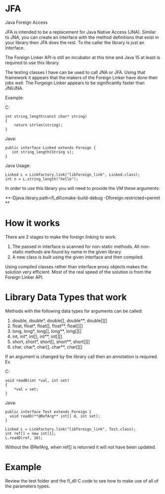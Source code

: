 # JFA
Java Foreign Access

JFA is intended to be a replacement for Java Native Access (JNA). Similar to JNA, you can create an interface with the method definitions that exist in your library then JFA does the rest. To the caller the library is just an interface.

The Foreign Linker API is still an incubator at this time and Java 15 at least is required to use this library.

The testing classes I have can be used to call JNA or JFA. Using that framework it appears that the makers of the Foreign Linker have done their jobs well. The Forgeign Linker appears to be significantly faster than JNI/JNA. 

Example:

C:
```
int string_length(const char* string)
{
    return strlen(string);
}
```

Java:
```
public interface Linked extends Foreign {
   int string_length(String s);
}
```
Java Usage:
```
Linked L = LinkFactory.link("libforeign_link", Linked.class);
int n = L.string_length("hello");
```

In order to use this library you will need to provide the VM these arguments:

**-Djava.library.path=fl_dll\cmake-build-debug -Dforeign.restricted=permit ** 

# How it works

There are 2 stages to make the foreign linking to work:

1. The passed in interface is scanned for non-static methods. All non-static methods are found by name in the given library
2. A new class is built using the given interface and then compiled.

Using compiled classes rather than interface proxy objects makes the solution very efficient. Most of the real speed of the solution is from the Foreign Linker API.

# Library Data Types that work

Methods with the following data types for arguments can be called:
1. double, double*, double[], double**, double[][]
2. float, float*, float[], float**, float[][]
3. long, long*, long[], long**, long[][]
4. int, int*, int[], int**, int[][]
5. short, short*, short[], short**, short[][]
6. char, char*, char[], char**, char[][]

If an argument is changed by the library call then an annotation is required. Ex

C:
```
void readB(int *val, int set)
{
    *val = set;
}
```

Java:
```
public interface Test extends Foreign {
  void readD(**@RefArg** int[] d, int set);
}

Linked L = LinkFactory.link("libforeign_link", Test.class);
int ref[] = new int[1];
L.readD(ref, 10);
```

Without the @RefArg, when ref[] is returned it will not have been updated.

# Example
Review the test folder and the fl_dll C code to see how to make use of all of the parameters types.

